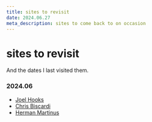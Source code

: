```yaml
---
title: sites to revisit
date: 2024.06.27
meta_description: sites to come back to on occasion
---
```


# sites to revisit

And the dates I last visited them.

### 2024.06

- [Joel Hooks](https://joelhooks.com/)
- [Chris Biscardi](https://www.christopherbiscardi.com/garden)
- [Herman Martinus](https://herman.bearblog.dev/)
